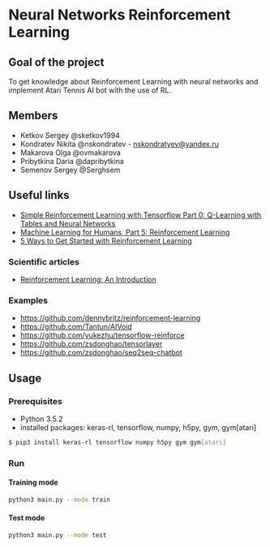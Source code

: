 # Neural Networks Reinforcement Learning
## Goal of the project
To get knowledge about Reinforcement Learning with neural networks and implement Atari Tennis AI bot with the use of RL.
## Members
* Ketkov Sergey @sketkov1994
* Kondratev Nikita @nskondratev - nskondratyev@yandex.ru
* Makarova Olga @ovmakarova
* Pribytkina Daria @dapribytkina
* Semenov Sergey @Serghsem
## Useful links
* [Simple Reinforcement Learning with Tensorflow Part 0: Q-Learning with Tables and Neural Networks](https://medium.com/emergent-future/simple-reinforcement-learning-with-tensorflow-part-0-q-learning-with-tables-and-neural-networks-d195264329d0)
* [Machine Learning for Humans, Part 5: Reinforcement Learning](https://medium.com/machine-learning-for-humans/reinforcement-learning-6eacf258b265)
* [5 Ways to Get Started with Reinforcement Learning](https://buzzrobot.com/5-ways-to-get-started-with-reinforcement-learning-b96d1989c575)
### Scientific articles
* [Reinforcement Learning: An Introduction](http://incompleteideas.net/sutton/book/bookdraft2017june.pdf)
### Examples
* https://github.com/dennybritz/reinforcement-learning
* https://github.com/Tantun/AIVoid
* https://github.com/yukezhu/tensorflow-reinforce
* https://github.com/zsdonghao/tensorlayer
* https://github.com/zsdonghao/seq2seq-chatbot

## Usage
### Prerequisites
* Python 3.5.2
* installed packages: keras-rl, tensorflow, numpy, h5py, gym, gym\[atari\]
```bash
$ pip3 install keras-rl tensorflow numpy h5py gym gym[atari]
```

### Run
#### Training mode
```bash
python3 main.py --mode train
```
#### Test mode
```bash
python3 main.py --mode test
```
